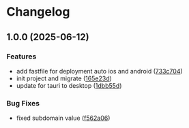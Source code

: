 # Changelog

## 1.0.0 (2025-06-12)


### Features

* add fastfile for deployment auto ios and android ([733c704](https://github.com/FlapiBusiness/flapi-starterkit-frontend/commit/733c7040d5484f696cf4840f1b245662c28c7786))
* init project and migrate ([165e23d](https://github.com/FlapiBusiness/flapi-starterkit-frontend/commit/165e23d39d9af79977be7dccde325328c072b67a))
* update for tauri to desktop ([1dbb55d](https://github.com/FlapiBusiness/flapi-starterkit-frontend/commit/1dbb55d1271efcd862ca6fcfb7bd32e16d82953b))


### Bug Fixes

* fixed subdomain value ([f562a06](https://github.com/FlapiBusiness/flapi-starterkit-frontend/commit/f562a064a19dda6af25202fc4bf5b9a6d25cffa5))
